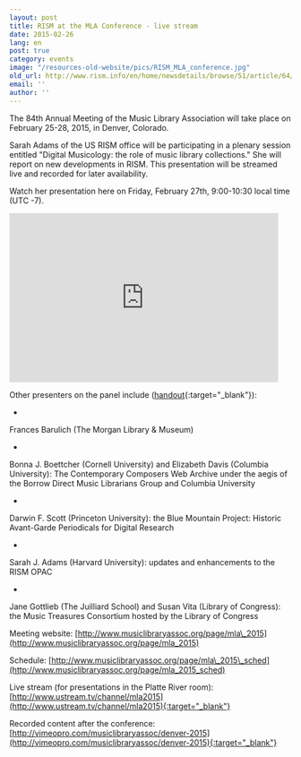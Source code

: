 ```yaml
---
layout: post
title: RISM at the MLA Conference - live stream
date: 2015-02-26
lang: en
post: true
category: events
image: "/resources-old-website/pics/RISM_MLA_conference.jpg"
old_url: http://www.rism.info/en/home/newsdetails/browse/51/article/64/rism-at-the-mla-conference-live-stream.html
email: ''
author: ''
---
```


The 84th Annual Meeting of the Music Library Association will take place on February 25-28, 2015, in Denver, Colorado.

Sarah Adams of the US RISM office will be participating in a plenary session entitled "Digital Musicology: the role of music library collections." She will report on new developments in RISM. This presentation will be streamed live and recorded for later availability.

Watch her presentation here on Friday, February 27th, 9:00-10:30 local time (UTC -7).

<iframe width="480" height="302" src="http://www.ustream.tv/embed/19823085?v=3&amp;wmode=direct" scrolling="no" frameborder="0" style="border: 0px none transparent;"> </iframe>

Other presenters on the panel include ([handout](http://c.ymcdn.com/sites/www.musiclibraryassoc.org/resource/resmgr/MLA_2015/MLA_2015_digital_humanities_.pdf){:target="_blank"}):

-

Frances Barulich (The Morgan Library & Museum)

-

Bonna J. Boettcher (Cornell University) and Elizabeth Davis (Columbia University): The Contemporary Composers Web Archive under the aegis of the Borrow Direct Music Librarians Group and Columbia University

-

Darwin F. Scott (Princeton University): the Blue Mountain Project: Historic Avant-Garde Periodicals for Digital Research

-

Sarah J. Adams (Harvard University): updates and enhancements to the RISM OPAC

-

Jane Gottlieb (The Juilliard School) and Susan Vita (Library of Congress): the Music Treasures Consortium hosted by the Library of Congress


Meeting website: [http://www.musiclibraryassoc.org/page/mla\_2015](http://www.musiclibraryassoc.org/page/mla_2015)

Schedule: [http://www.musiclibraryassoc.org/page/mla\_2015\_sched](http://www.musiclibraryassoc.org/page/mla_2015_sched)

Live stream (for presentations in the Platte River room): [http://www.ustream.tv/channel/mla2015](http://www.ustream.tv/channel/mla2015){:target="_blank"}

Recorded content after the conference: [http://vimeopro.com/musiclibraryassoc/denver-2015](http://vimeopro.com/musiclibraryassoc/denver-2015){:target="_blank"}